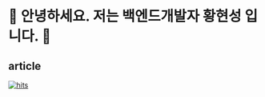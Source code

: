
# 🤖  안녕하세요. 저는 백엔드개발자 황현성 입니다. 🐯

## article

[![hits](https://myhits.vercel.app/api/hit/https%3A%2F%2Fgithub.com%2Fhstla?color=blue&label=hits&size=small)](https://myhits.vercel.app)
